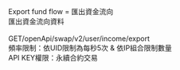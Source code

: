 Export fund flow = 匯出資金流向 \
匯出資金流向資料 \
\
GET/openApi/swap/v2/user/income/export \
頻率限制：依UID限制為每秒5次 & 依IP組合限制數量 \
API KEY權限：永續合約交易
